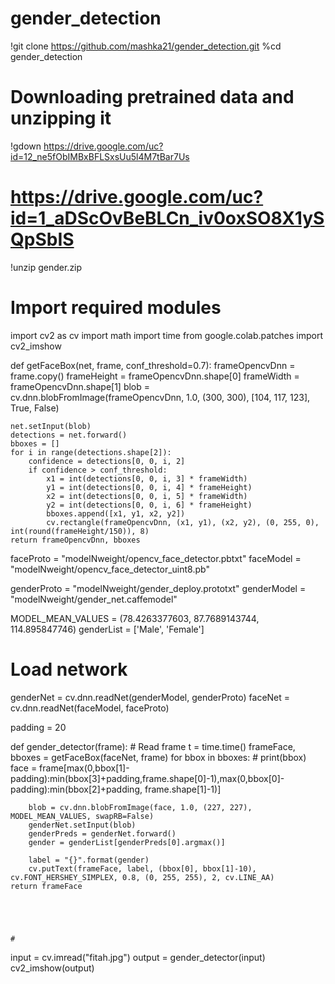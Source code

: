 # gender_detection
!git clone https://github.com/mashka21/gender_detection.git
%cd gender_detection

#
# Downloading pretrained data and unzipping it
!gdown https://drive.google.com/uc?id=12_ne5fObIMBxBFLSxsUu5l4M7tBar7Us
# https://drive.google.com/uc?id=1_aDScOvBeBLCn_iv0oxSO8X1ySQpSbIS
!unzip gender.zip

# Import required modules
import cv2 as cv
import math
import time
from google.colab.patches import cv2_imshow

def getFaceBox(net, frame, conf_threshold=0.7):
    frameOpencvDnn = frame.copy()
    frameHeight = frameOpencvDnn.shape[0]
    frameWidth = frameOpencvDnn.shape[1]
    blob = cv.dnn.blobFromImage(frameOpencvDnn, 1.0, (300, 300), [104, 117, 123], True, False)

    net.setInput(blob)
    detections = net.forward()
    bboxes = []
    for i in range(detections.shape[2]):
        confidence = detections[0, 0, i, 2]
        if confidence > conf_threshold:
            x1 = int(detections[0, 0, i, 3] * frameWidth)
            y1 = int(detections[0, 0, i, 4] * frameHeight)
            x2 = int(detections[0, 0, i, 5] * frameWidth)
            y2 = int(detections[0, 0, i, 6] * frameHeight)
            bboxes.append([x1, y1, x2, y2])
            cv.rectangle(frameOpencvDnn, (x1, y1), (x2, y2), (0, 255, 0), int(round(frameHeight/150)), 8)
    return frameOpencvDnn, bboxes

faceProto = "modelNweight/opencv_face_detector.pbtxt"
faceModel = "modelNweight/opencv_face_detector_uint8.pb"

genderProto = "modelNweight/gender_deploy.prototxt"
genderModel = "modelNweight/gender_net.caffemodel"

MODEL_MEAN_VALUES = (78.4263377603, 87.7689143744, 114.895847746)
genderList = ['Male', 'Female']

# Load network
genderNet = cv.dnn.readNet(genderModel, genderProto)
faceNet = cv.dnn.readNet(faceModel, faceProto)

padding = 20

def gender_detector(frame):
    # Read frame
    t = time.time()
    frameFace, bboxes = getFaceBox(faceNet, frame)
    for bbox in bboxes:
        # print(bbox)
        face = frame[max(0,bbox[1]-padding):min(bbox[3]+padding,frame.shape[0]-1),max(0,bbox[0]-padding):min(bbox[2]+padding, frame.shape[1]-1)]

        blob = cv.dnn.blobFromImage(face, 1.0, (227, 227), MODEL_MEAN_VALUES, swapRB=False)
        genderNet.setInput(blob)
        genderPreds = genderNet.forward()
        gender = genderList[genderPreds[0].argmax()]

        label = "{}".format(gender)
        cv.putText(frameFace, label, (bbox[0], bbox[1]-10), cv.FONT_HERSHEY_SIMPLEX, 0.8, (0, 255, 255), 2, cv.LINE_AA)
    return frameFace
    
    
    
    
    
    #
input = cv.imread("fitah.jpg")
output = gender_detector(input)
cv2_imshow(output)
